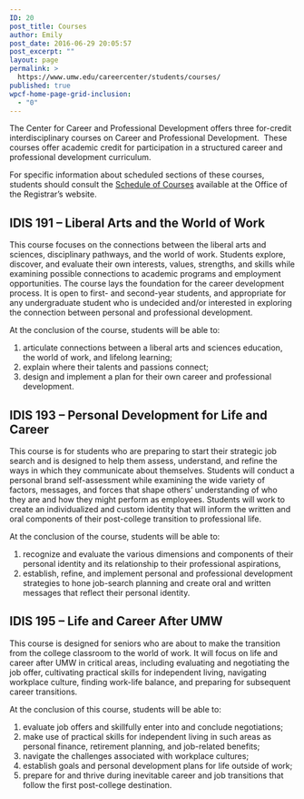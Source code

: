 ```yaml
---
ID: 20
post_title: Courses
author: Emily
post_date: 2016-06-29 20:05:57
post_excerpt: ""
layout: page
permalink: >
  https://www.umw.edu/careercenter/students/courses/
published: true
wpcf-home-page-grid-inclusion:
  - "0"
---
```

The Center for Career and Professional Development offers three for-credit interdisciplinary courses on Career and Professional Development.  These courses offer academic credit for participation in a structured career and professional development curriculum.

For specific information about scheduled sections of these courses, students should consult the <a href="http://academics.umw.edu/registrar/course-schedules-and-registration/">Schedule of Courses</a> available at the Office of the Registrar’s website.
<h2>IDIS 191 – Liberal Arts and the World of Work</h2>
This course focuses on the connections between the liberal arts and sciences, disciplinary pathways, and the world of work. Students explore, discover, and evaluate their own interests, values, strengths, and skills while examining possible connections to academic programs and employment opportunities. The course lays the foundation for the career development process. It is open to first- and second-year students, and appropriate for any undergraduate student who is undecided and/or interested in exploring the connection between personal and professional development.

At the conclusion of the course, students will be able to:
<ol>
 	<li>articulate connections between a liberal arts and sciences education, the world of work, and lifelong learning;</li>
 	<li>explain where their talents and passions connect;</li>
 	<li>design and implement a plan for their own career and professional development.</li>
</ol>
<h2>IDIS 193 – Personal Development for Life and Career</h2>
This course is for students who are preparing to start their strategic job search and is designed to help them assess, understand, and refine the ways in which they communicate about themselves. Students will conduct a personal brand self-assessment while examining the wide variety of factors, messages, and forces that shape others’ understanding of who they are and how they might perform as employees. Students will work to create an individualized and custom identity that will inform the written and oral components of their post-college transition to professional life.

At the conclusion of the course, students will be able to:
<ol>
 	<li>recognize and evaluate the various dimensions and components of their personal identity and its relationship to their professional aspirations,</li>
 	<li>establish, refine, and implement personal and professional development strategies to hone job-search planning and create oral and written messages that reflect their personal identity.</li>
</ol>
<h2>IDIS 195 – Life and Career After UMW</h2>
This course is designed for seniors who are about to make the transition from the college classroom to the world of work. It will focus on life and career after UMW in critical areas, including evaluating and negotiating the job offer, cultivating practical skills for independent living, navigating workplace culture, finding work-life balance, and preparing for subsequent career transitions.

At the conclusion of this course, students will be able to:
<ol>
 	<li>evaluate job offers and skillfully enter into and conclude negotiations;</li>
 	<li>make use of practical skills for independent living in such areas as personal finance, retirement planning, and job-related benefits;</li>
 	<li>navigate the challenges associated with workplace cultures;</li>
 	<li>establish goals and personal development plans for life outside of work;</li>
 	<li>prepare for and thrive during inevitable career and job transitions that follow the first post-college destination.</li>
</ol>
&nbsp;